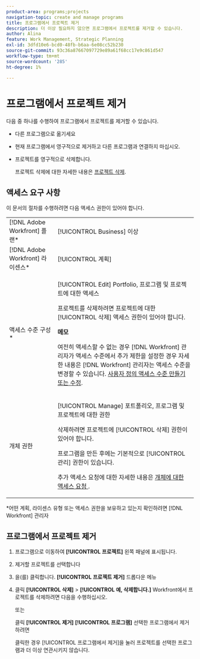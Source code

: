```yaml
---
product-area: programs;projects
navigation-topic: create and manage programs
title: 프로그램에서 프로젝트 제거
description: 더 이상 필요하지 않으면 프로그램에서 프로젝트를 제거할 수 있습니다.
author: Alina
feature: Work Management, Strategic Planning
exl-id: 3dfd10e6-bcd0-48fb-b6aa-6e08cc52b230
source-git-commit: 93c36a87667097729e89a61f68cc17e9c861d547
workflow-type: tm+mt
source-wordcount: '285'
ht-degree: 1%

---
```


# 프로그램에서 프로젝트 제거

다음 중 하나를 수행하여 프로그램에서 프로젝트를 제거할 수 있습니다.

* 다른 프로그램으로 옮기세요
* 현재 프로그램에서 영구적으로 제거하고 다른 프로그램과 연결하지 마십시오.
* 프로젝트를 영구적으로 삭제합니다.

   프로젝트 삭제에 대한 자세한 내용은 [프로젝트 삭제](../../../manage-work/projects/manage-projects/delete-projects.md).

## 액세스 요구 사항

이 문서의 절차를 수행하려면 다음 액세스 권한이 있어야 합니다.

<table style="table-layout:auto"> 
 <col> 
 <col> 
 <tbody> 
  <tr> 
   <td role="rowheader">[!DNL Adobe Workfront] 플랜*</td> 
   <td> <p>[!UICONTROL Business] 이상</p> </td> 
  </tr> 
  <tr> 
   <td role="rowheader">[!DNL Adobe Workfront] 라이센스*</td> 
   <td> <p>[!UICONTROL 계획] </p> </td> 
  </tr> 
  <tr> 
   <td role="rowheader">액세스 수준 구성*</td> 
   <td> <p>[!UICONTROL Edit] Portfolio, 프로그램 및 프로젝트에 대한 액세스</p> <p>프로젝트를 삭제하려면 프로젝트에 대한 [!UICONTROL 삭제] 액세스 권한이 있어야 합니다.</p> <p><b> 메모</b>

여전히 액세스할 수 없는 경우 [!DNL Workfront] 관리자가 액세스 수준에서 추가 제한을 설정한 경우 자세한 내용은 [!DNL Workfront] 관리자는 액세스 수준을 변경할 수 있습니다. <a href="../../../administration-and-setup/add-users/configure-and-grant-access/create-modify-access-levels.md" class="MCXref xref">사용자 정의 액세스 수준 만들기 또는 수정</a>.</p> </td>
</tr> 
  <tr> 
   <td role="rowheader">개체 권한</td> 
   <td> <p>[!UICONTROL Manage] 포트폴리오, 프로그램 및 프로젝트에 대한 권한</p> <p>삭제하려면 프로젝트에 [!UICONTROL 삭제] 권한이 있어야 합니다. </p> <p>프로그램을 만든 후에는 기본적으로 [!UICONTROL 관리] 권한이 있습니다.</p> <p>추가 액세스 요청에 대한 자세한 내용은 <a href="../../../workfront-basics/grant-and-request-access-to-objects/request-access.md" class="MCXref xref">개체에 대한 액세스 요청 </a>.</p> </td> 
  </tr> 
 </tbody> 
</table>

&#42;어떤 계획, 라이센스 유형 또는 액세스 권한을 보유하고 있는지 확인하려면 [!DNL Workfront] 관리자

## 프로그램에서 프로젝트 제거

1. 프로그램으로 이동하여 **[!UICONTROL 프로젝트]** 왼쪽 패널에 표시됩니다.

1. 제거할 프로젝트를 선택합니다
1. 을(를) 클릭합니다. **[!UICONTROL 프로젝트 제거]** 드롭다운 메뉴
1. 클릭 **[!UICONTROL 삭제]** > **[!UICONTROL 예, 삭제합니다.]** Workfront에서 프로젝트를 삭제하려면 다음을 수행하십시오.

   또는

   클릭 **[!UICONTROL 제거]** **[!UICONTROL 프로그램]** 선택한 프로그램에서 제거하려면

   클릭한 경우 [!UICONTROL 프로그램에서 제거]을 눌러 프로젝트를 선택한 프로그램과 더 이상 연관시키지 않습니다.
